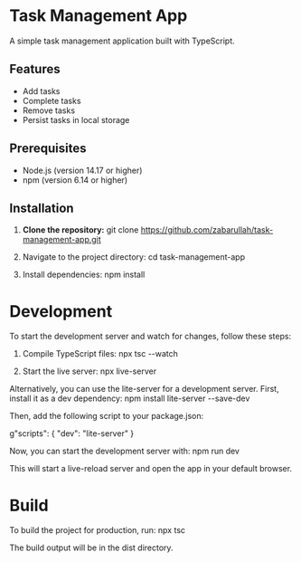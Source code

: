 # Task Management App

A simple task management application built with TypeScript. 

## Features
- Add tasks
- Complete tasks
- Remove tasks
- Persist tasks in local storage

## Prerequisites
- Node.js (version 14.17 or higher)
- npm (version 6.14 or higher)

## Installation

1. **Clone the repository:**
git clone https://github.com/zabarullah/task-management-app.git

2. Navigate to the project directory:
cd task-management-app

3. Install dependencies:
npm install


# Development
To start the development server and watch for changes, follow these steps:

1. Compile TypeScript files:
npx tsc --watch

2. Start the live server:
npx live-server

Alternatively, you can use the lite-server for a development server. First, install it as a dev dependency:
npm install lite-server --save-dev

Then, add the following script to your package.json:

g"scripts": {
  "dev": "lite-server"
}

Now, you can start the development server with:
npm run dev

This will start a live-reload server and open the app in your default browser.

# Build
To build the project for production, run:
npx tsc

The build output will be in the dist directory.